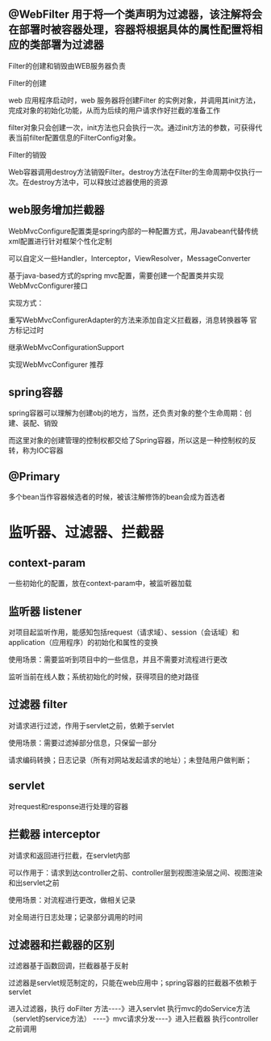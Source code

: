 ## @WebFilter 用于将一个类声明为过滤器，该注解将会在部署时被容器处理，容器将根据具体的属性配置将相应的类部署为过滤器

Filter的创建和销毁由WEB服务器负责

Filter的创建

web 应用程序启动时，web 服务器将创建Filter 的实例对象，并调用其init方法，完成对象的初始化功能，从而为后续的用户请求作好拦截的准备工作

filter对象只会创建一次，init方法也只会执行一次。通过init方法的参数，可获得代表当前filter配置信息的FilterConfig对象。

Filter的销毁

Web容器调用destroy方法销毁Filter。destroy方法在Filter的生命周期中仅执行一次。在destroy方法中，可以释放过滤器使用的资源

## web服务增加拦截器

WebMvcConfigure配置类是spring内部的一种配置方式，用Javabean代替传统xml配置进行针对框架个性化定制

可以自定义一些Handler，Interceptor，ViewResolver，MessageConverter
    
基于java-based方式的spring mvc配置，需要创建一个配置类并实现WebMvcConfigurer接口

实现方式：

重写WebMvcConfigurerAdapter的方法来添加自定义拦截器，消息转换器等 官方标记过时

继承WebMvcConfigurationSupport

实现WebMvcConfigurer 推荐

## spring容器

spring容器可以理解为创建obj的地方，当然，还负责对象的整个生命周期：创建、装配、销毁

而这里对象的创建管理的控制权都交给了Spring容器，所以这是一种控制权的反转，称为IOC容器

## @Primary

多个bean当作容器候选者的时候，被该注解修饰的bean会成为首选者

# 监听器、过滤器、拦截器

## context-param

一些初始化的配置，放在context-param中，被监听器加载

## 监听器 listener

对项目起监听作用，能感知包括request（请求域）、session（会话域）和application（应用程序）的初始化和属性的变换

使用场景：需要监听到项目中的一些信息，并且不需要对流程进行更改

监听当前在线人数；系统初始化的时候，获得项目的绝对路径

## 过滤器 filter

对请求进行过滤，作用于servlet之前，依赖于servlet

使用场景：需要过滤掉部分信息，只保留一部分

请求编码转换；日志记录（所有对网站发起请求的地址）；未登陆用户做判断；

## servlet

对request和response进行处理的容器

## 拦截器 interceptor

对请求和返回进行拦截，在servlet内部

可以作用于：请求到达controller之前、controller层到视图渲染层之间、视图渲染和出servlet之前

使用场景：对流程进行更改，做相关记录

对全局进行日志处理；记录部分调用的时间

## 过滤器和拦截器的区别

过滤器基于函数回调，拦截器基于反射

过滤器是servlet规范制定的，只能在web应用中；spring容器的拦截器不依赖于servlet

进入过滤器，执行 doFilter 方法----》进入servlet 执行mvc的doService方法（servlet的service方法）
----》mvc请求分发----》进入拦截器 执行controller之前调用
